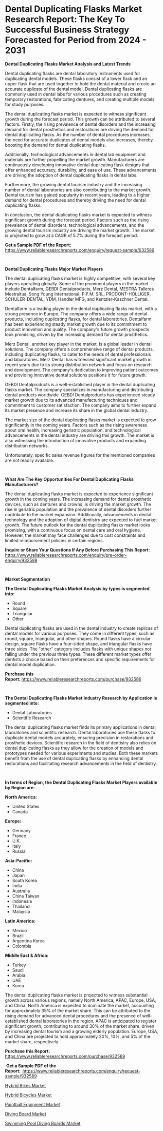 <p><h1>Dental Duplicating Flasks Market Research Report: The Key To Successful Business Strategy Forecasted for Period from 2024 - 2031</h1></p><p><strong>Dental Duplicating Flasks Market Analysis and Latest Trends</strong></p>
<p><p>Dental duplicating flasks are dental laboratory instruments used for duplicating dental models. These flasks consist of a lower flask and an upper flask that are used together to hold the dental material and create an accurate duplicate of the dental model. Dental duplicating flasks are commonly used in dental labs for various procedures such as creating temporary restorations, fabricating dentures, and creating multiple models for study purposes.</p><p>The dental duplicating flasks market is expected to witness significant growth during the forecast period. This growth can be attributed to several factors. Firstly, the rising prevalence of dental disorders and the increasing demand for dental prosthetics and restorations are driving the demand for dental duplicating flasks. As the number of dental procedures increases, the need for accurate duplicates of dental models also increases, thereby boosting the demand for dental duplicating flasks.</p><p>Additionally, technological advancements in dental lab equipment and materials are further propelling the market growth. Manufacturers are continuously developing innovative dental duplicating flask designs that offer enhanced accuracy, durability, and ease of use. These advancements are driving the adoption of dental duplicating flasks in dental labs.</p><p>Furthermore, the growing dental tourism industry and the increasing number of dental laboratories are also contributing to the market growth. Dental tourism has gained popularity in recent years, leading to a higher demand for dental procedures and thereby driving the need for dental duplicating flasks.</p><p>In conclusion, the dental duplicating flasks market is expected to witness significant growth during the forecast period. Factors such as the rising prevalence of dental disorders, technological advancements, and the growing dental tourism industry are driving the market growth. The market is projected to grow at a CAGR of 5.7% during the forecast period.</p></p>
<p><strong>Get a Sample PDF of the Report:&nbsp;</strong> <a href="https://www.reliableresearchreports.com/enquiry/request-sample/932589">https://www.reliableresearchreports.com/enquiry/request-sample/932589</a></p>
<p>&nbsp;</p>
<p><strong>Dental Duplicating Flasks Major Market Players</strong></p>
<p><p>The dental duplicating flasks market is highly competitive, with several key players operating globally. Some of the prominent players in the market include Dentalfarm, GEBDI Dentalproducts, Merz Dental, MESTRA Talleres Mestraitua, Song Young International, P.P.M. SRL, PRODONT-HOLLIGER, SCHULER-DENTAL, YDM, Handler MFG, and Kentzler-Kaschner Dental. </p><p>Dentalfarm is a leading player in the dental duplicating flasks market, with a strong presence in Europe. The company offers a wide range of dental products, including duplicating flasks, for dental laboratories. Dentalfarm has been experiencing steady market growth due to its commitment to product innovation and quality. The company's future growth prospects look promising, driven by the increasing demand for dental prosthetics.</p><p>Merz Dental, another key player in the market, is a global leader in dental solutions. The company offers a comprehensive range of dental products, including duplicating flasks, to cater to the needs of dental professionals and laboratories. Merz Dental has witnessed significant market growth in recent years due to its strong distribution network and focus on research and development. The company's dedication to improving patient outcomes and providing innovative dental solutions positions it for future growth.</p><p>GEBDI Dentalproducts is a well-established player in the dental duplicating flasks market. The company specializes in manufacturing and distributing dental products worldwide. GEBDI Dentalproducts has experienced steady market growth due to its advanced manufacturing techniques and commitment to customer satisfaction. The company aims to further expand its market presence and increase its share in the global dental industry.</p><p>The market size of the dental duplicating flasks market is expected to grow significantly in the coming years. Factors such as the rising awareness about oral health, increasing geriatric population, and technological advancements in the dental industry are driving this growth. The market is also witnessing the introduction of innovative products and expanding distribution networks.</p><p>Unfortunately, specific sales revenue figures for the mentioned companies are not readily available.</p></p>
<p>&nbsp;</p>
<p><strong>What Are The Key Opportunities For Dental Duplicating Flasks Manufacturers?</strong></p>
<p><p>The dental duplicating flasks market is expected to experience significant growth in the coming years. The increasing demand for dental prosthetic devices, such as dentures and crowns, is driving the market growth. The rise in geriatric population and the prevalence of dental disorders further contribute to the market expansion. Additionally, advancements in dental technology and the adoption of digital dentistry are expected to fuel market growth. The future outlook for the dental duplicating flasks market looks promising, with a continuous focus on dental care and oral hygiene. However, the market may face challenges due to cost constraints and limited reimbursement policies in certain regions.</p></p>
<p><strong>Inquire or Share Your Questions If Any Before Purchasing This Report:</strong> <a href="https://www.reliableresearchreports.com/enquiry/pre-order-enquiry/932589">https://www.reliableresearchreports.com/enquiry/pre-order-enquiry/932589</a></p>
<p>&nbsp;</p>
<p><strong>Market Segmentation</strong></p>
<p><strong>The Dental Duplicating Flasks Market Analysis by types is segmented into:</strong></p>
<p><ul><li>Round</li><li>Square</li><li>Triangular</li><li>Other</li></ul></p>
<p><p>Dental duplicating flasks are used in the dental industry to create replicas of dental models for various purposes. They come in different types, such as round, square, triangular, and other shapes. Round flasks have a circular design, square flasks have a four-sided shape, and triangular flasks have three sides. The "other" category includes flasks with unique shapes not falling under the previous three types. These different market types offer dentists a choice based on their preferences and specific requirements for dental model duplication.</p></p>
<p><strong>Purchase this Report:&nbsp;</strong><a href="https://www.reliableresearchreports.com/purchase/932589">https://www.reliableresearchreports.com/purchase/932589</a></p>
<p>&nbsp;</p>
<p><strong>The Dental Duplicating Flasks Market Industry Research by Application is segmented into:</strong></p>
<p><ul><li>Dental Laboratories</li><li>Scientific Research</li></ul></p>
<p><p>The dental duplicating flasks market finds its primary applications in dental laboratories and scientific research. Dental laboratories use these flasks to duplicate dental models accurately, ensuring precision in restorations and prosthetic devices. Scientific research in the field of dentistry also relies on dental duplicating flasks as they allow for the creation of models and prototypes needed for various experiments and studies. Both these markets benefit from the use of dental duplicating flasks by enhancing dental restorations and facilitating research advancements in the field of dentistry.</p></p>
<p>&nbsp;</p>
<p><strong>In terms of Region, the Dental Duplicating Flasks Market Players available by Region are:</strong></p>
<p>
    <p> <strong> North America: </strong>
        <ul>
            <li>United States</li>
            <li>Canada</li>
        </ul>
        </p> 
    <p> <strong> Europe: </strong>
        <ul>
            <li>Germany</li>
            <li>France</li>
            <li>U.K.</li>
            <li>Italy</li>
            <li>Russia</li>
        </ul>
        </p> 
    <p> <strong> Asia-Pacific: </strong>
        <ul>
            <li>China</li>
            <li>Japan</li>
            <li>South Korea</li>
            <li>India</li>
            <li>Australia</li>
            <li>China Taiwan</li>
            <li>Indonesia</li>
            <li>Thailand</li>
            <li>Malaysia</li>
        </ul>
        </p> 
    <p> <strong> Latin America: </strong>
        <ul>
            <li>Mexico</li>
            <li>Brazil</li>
            <li>Argentina Korea</li>
            <li>Colombia</li>
        </ul>
        </p> 
    <p> <strong> Middle East & Africa: </strong>
        <ul>
            <li>Turkey</li>
            <li>Saudi</li>
            <li>Arabia</li>
            <li>UAE</li>
            <li>Korea</li>
        </ul>
    </p>
    </p>
<p><p>The dental duplicating flasks market is projected to witness substantial growth across various regions, namely North America, APAC, Europe, USA, and China. North America is expected to dominate the market, accounting for approximately 35% of the market share. This can be attributed to the rising demand for advanced dental procedures and the presence of well-established dental laboratories in the region. APAC is anticipated to register significant growth, contributing to around 30% of the market share, driven by increasing dental tourism and a growing elderly population. Europe, USA, and China are projected to hold approximately 20%, 10%, and 5% of the market share, respectively.</p></p>
<p><strong>Purchase this Report: </strong><a href="https://www.reliableresearchreports.com/purchase/932589">https://www.reliableresearchreports.com/purchase/932589</a></p>
<p>&nbsp;<strong>Get a Sample PDF of the Report:&nbsp;&nbsp;</strong><a href="https://www.reliableresearchreports.com/enquiry/request-sample/932589">https://www.reliableresearchreports.com/enquiry/request-sample/932589</a></p>
<p><strong></strong></p>
<p><p><a href="https://medium.com/p/89697fb5410a/edit">Hybrid Bikes Market</a></p><p><a href="https://medium.com/@josepayne1985/hybrid-bicycles-market-the-key-to-successful-business-strategy-forecast-till-2031-e4df5f84aef0">Hybrid Bicycles Market</a></p><p><a href="https://medium.com/@josepayne1985/paintball-equipment-nbsp-market-focuses-on-market-share-size-and-projected-forecast-till-2031-1c1aa5a810f4">Paintball Equipment Market</a></p><p><a href="https://medium.com/@ginawindler1/diving-board-market-exploring-market-share-market-trends-and-future-growth-7f662467bfda">Diving Board Market</a></p><p><a href="https://medium.com/@ginawindler1/swimming-pool-diving-boards-market-furnishes-information-on-market-share-market-trends-and-market-236ab4e2b1cd">Swimming Pool Diving Boards Market</a></p></p>